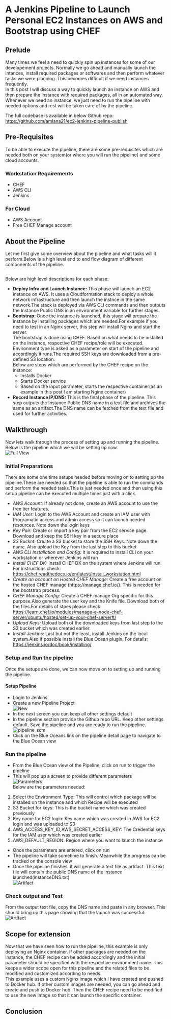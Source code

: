 # A Jenkins Pipeline to Launch Personal EC2 Instances on AWS and Bootstrap using CHEF  

## Prelude  
Many times we feel a need to quickly spin up instances for some of our developement projects. Normally we go ahead and manually launch the intances, install required packages or softwares and then perform whatever tasks we were planning. This becomes difficult if we need instances frequently.  
In this post I will discuss a way to quickly launch an instance on AWS and then prepare the instance with required packages, all in an automated way. Whenever we need an instance, we just need to run the pipeline with needed options and rest will be taken care of by the pipeline. 

The full codebase is available in below Github repo:  
https://github.com/amlana21/ec2-jenkins-pipeline-publish

## Pre-Requisites  
To be able to execute the pipeline, there are some pre-requisites which are needed both on your system(or where you will run the pipeline) and some cloud accounts.  

### Workstation Requirements  
- CHEF  
- AWS CLI  
- Jenkins  

### For Cloud  
- AWS Account  
- Free CHEF Manage account

## About the Pipeline  
Let me first give some overview about the pipeline and what tasks will it perform.Below is a high level end to end flow diagram of different components of the pipeline.  

<image>  

Below are high level descriptions for each phase:  
- <b>Deploy Infra and Launch Instance: </b>This phase will launch an EC2 instance on AWS. It uses a Cloudformation stack to deploy a whole network infrastructure and then launch the instnce in the same network.The stack is deployed via AWS CLI commands and then outputs the Instance Public DNS in an environment variable for further stages.  
- <b>Bootstrap: </b>Once the instance is launched, this stage will prepare the instance by installing packages which are needed.For example if you need to test in an Nginx server, this step will install Nginx and start the server.  
The bootstrap is done using CHEF. Based on what needs to be installed on the instance, respective CHEF recipe/role will be executed. Environment type is asked as a parameter on start of the pipeline and accordingly it runs.The required SSH keys are downloaded from a pre-defined S3 location.  
Below are steps which are performed by the CHEF recipe on the instance:  
  - Installs Docker  
  - Starts Docker service  
  - Based on the input parameter, starts the respective container(as an example in this post I am starting Nginx container)  
- <b>Record Instance IP/DNS: </b>This is the final phase of the pipeline. This step outputs the Instance Public DNS name in a text file and archives the same as an artifact.The DNS name can be fetched from the text file and used for further activities.

## Walkthrough  
Now lets walk through the process of setting up and running the pipeline. Below is the pipeline which we will be setting up now.  
![Full View](/images/flow_theory.png)

  ### Initial Preparations  
  There are some one time setups needed before moving on to setting up the pipeline.These are needed so that the pipeline is able to run the commands and perform the needed tasks.This is just needed once and then using this setup pipeline can be executed multiple times just with a click.  

  - <em>AWS Account: </em>If already not done, create an AWS account to use the free tier features.  
  - <em>IAM User: </em>Login to the AWS Account and create an IAM user with Programatic access and admin access so it can launch needed resources. Note down the login keys  
  - <em>Key Pair: </em>Create or import a key pair from the EC2 service page. Download and keep the SSH key in a secure place  
  - <em>S3 Bucket: </em>Create a S3 bucket to store the SSH Keys. Note down the name. Also upload the Key from the last step to this bucket
  - <em>AWS CLI Installation and Config: </em>It is required to install CLI on your workstation or wherever Jenkins will run  
  - <em>Install CHEF DK: </em>Install CHEF DK on the system where Jenkins will run. For instructions check: https://chef.readthedocs.io/en/latest/install_workstation.html  
  - <em>Create an account on Hosted CHEF Manage: </em>Create a free account on the hosted CHEF manage (https://manage.chef.io/). This is needed for the bootstrap process. 
  - <em>CHEF Manage Config: </em>Create a CHEF manage Org specific for this purpose.Also generate the user key and the Knife file. Download both of the files.For details of stpes please check: https://learn.chef.io/modules/manage-a-node-chef-server/ubuntu/hosted/set-up-your-chef-server#/  
  - <em>Upload Keys: </em>Upload both of the downloaded keys from last step to the S3 bucket which was created earlier.  
  - <em>Install Jenkins: </em>Last but not the least, install Jenkins on the local system.Also if possible install the Blue Ocean plugin. For details: https://jenkins.io/doc/book/installing/


  ### Setup and Run the pipeline  
  Once the setups are done, we can now move on to setting up and running the pipeline.  

  #### Setup Pipeline  
  - Login to Jenkins  
  - Create a new Pipeline Project  
  ![New](/images/new_pipeline.png) 
  - In the next screen you can keep all other settings default  
  - In the pipeline section provide the Github repo URL. Keep other settings default. Save the pipeline and you are ready to run the pipeline.  
  ![pipeline_scm](/images/pipeline_scm.png)  
  - Click on the Blue Oceans link on the pipeline detail page to navigate to the Blue Ocean view  

  ### Run the pipeline  
  - From the Blue Ocean view of the Pipeline, click on run to trigger the pipeline  
  - This will pop up a screen to provide different parameters  
  ![Parameters](/images/parameters.png)  
  Below are the parameters needed:  
  1. Select the Environment Type: This will control which package will be installed on the instance and which Recipe will be executed  
  2. S3 Bucket for keys: This is the bucket name which was created previously  
  3. Key name for EC2 login: Key name which was created in AWS for EC2 login and was uploaded to S3  
  4. AWS_ACCESS_KEY_ID,AWS_SECRET_ACCESS_KEY: The Credential keys for the IAM user which was created earlier  
  5. AWS_DEFAULT_REGION: Region where you want to launch the instance  
  - Once the parameters are entered, click on run  
  - The pipeline will take sometime to finish. Meanwhile the progress can be tracked on the console view  
  - Once the pipeline finishes, it will generate a text file as artifact. This text file will contain the public DNS name of the instance launched(instanceDNS.txt)  
  ![Artifact](/images/artifacts_view.png) 

  ### Check output and Test  
  From the output text file, copy the DNS name and paste in any browser. This should bring up this page showing that the launch was successful:  
  ![Artifact](/images/finalpage.png) 

## Scope for extension  
Now that we have seen how to run the pipeline, this example is only deploying an Nginx container. If other packages are needed on the instance, the CHEF recipe can be added accordingly and the initial parameter should be specified with the respective environment name. This keeps a wider scope open for this pipeline and the related files to be modified and customized according to needs.  
This example uses a custom Nginx image which I have created and pushed to Docker hub. If other custom images are needed, you can go ahead and create and push to Docker hub. Then the CHEF recipe need to be modified to use the new image so that it can launch the specific container.


## Conclusion